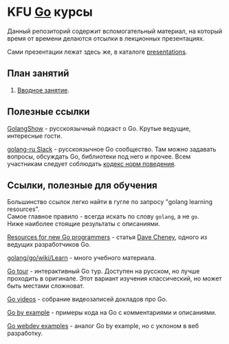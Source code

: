 # KFU [Go](https://golang.org/) курсы

Данный репозиторий содержит вспомогательный материал, на который
время от времени делаются отсылки в лекционных презентациях.

Сами презентации лежат здесь же, в каталоге [presentations](/_presentations).

## План занятий

1. [Вводное занятие](/presentations/1.pdf).

## Полезные ссылки

[GolangShow](http://golangshow.com) - русскоязычный подкаст о Go. Крутые ведущие, интересные гости.

[golang-ru Slack](http://slack.golang-ru.com) - русскоязычное Go сообщество.
Там можно задавать вопросы, обсуждать Go, библиотеки под него и прочее.
Всем участникам следует соблюдать [кодекс норм поведения](https://golang.org/conduct).

## Ссылки, полезные для обучения

Большинство ссылок легко найти в гугле по запросу "golang learning resources".  
Самое главное правило - всегда искать по слову `golang`, а не `go`.  
Ниже наиболее стоящие результаты с описаниями.

[Resources for new Go programmers](https://dave.cheney.net/resources-for-new-go-programmers) - статья [Dave Cheney](https://dave.cheney.net/about), одного из ведущих разработчиков Go.

[golang/go/wiki/Learn](https://github.com/golang/go/wiki/Learn) - много учебного материала.

[Go tour](https://tour.golang.org) - интерактивный Go тур. Доступен на русском, но лучше
проходить в оригинале. Этот вариант изучения классический, но может быть местами сложноват.

[Go videos](https://github.com/hH39797J/golang-videos-ru) - собрание видеозаписей докладов про Go.

[Go by example](https://gobyexample.com/) - примеры кода на Go с комментариями и описаниями.

[Go webdev examples](https://gowebexamples.com/) - аналог Go by example, но с уклоном в веб разработку.